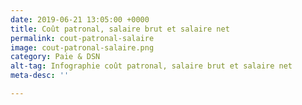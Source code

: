 ```yaml
---
date: 2019-06-21 13:05:00 +0000
title: Coût patronal, salaire brut et salaire net
permalink: cout-patronal-salaire
image: cout-patronal-salaire.png
category: Paie & DSN
alt-tag: Infographie coût patronal, salaire brut et salaire net
meta-desc: ''

---
```


